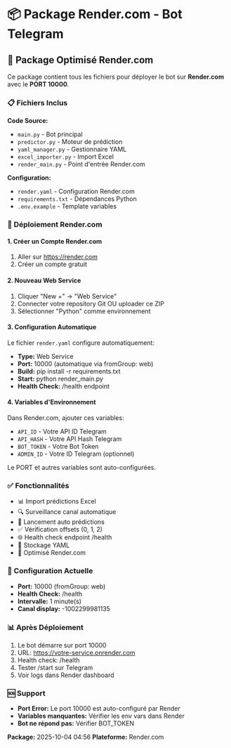 # 📦 Package Render.com - Bot Telegram

## 🎯 Package Optimisé Render.com

Ce package contient tous les fichiers pour déployer le bot sur **Render.com** avec le **PORT 10000**.

### 📋 Fichiers Inclus

**Code Source:**
- `main.py` - Bot principal
- `predictor.py` - Moteur de prédiction
- `yaml_manager.py` - Gestionnaire YAML
- `excel_importer.py` - Import Excel
- `render_main.py` - Point d'entrée Render.com

**Configuration:**
- `render.yaml` - Configuration Render.com
- `requirements.txt` - Dépendances Python
- `.env.example` - Template variables

### 🚀 Déploiement Render.com

#### 1. Créer un Compte Render.com
1. Aller sur https://render.com
2. Créer un compte gratuit

#### 2. Nouveau Web Service
1. Cliquer "New +" → "Web Service"
2. Connecter votre repository Git OU uploader ce ZIP
3. Sélectionner "Python" comme environnement

#### 3. Configuration Automatique
Le fichier `render.yaml` configure automatiquement:
- **Type:** Web Service
- **Port:** 10000 (automatique via fromGroup: web)
- **Build:** pip install -r requirements.txt
- **Start:** python render_main.py
- **Health Check:** /health endpoint

#### 4. Variables d'Environnement
Dans Render.com, ajouter ces variables:
- `API_ID` - Votre API ID Telegram
- `API_HASH` - Votre API Hash Telegram
- `BOT_TOKEN` - Votre Bot Token
- `ADMIN_ID` - Votre ID Telegram (optionnel)

Le PORT et autres variables sont auto-configurées.

### ✅ Fonctionnalités

- 📊 Import prédictions Excel
- 🔍 Surveillance canal automatique
- 🎯 Lancement auto prédictions
- ✅ Vérification offsets (0, 1, 2)
- 🌐 Health check endpoint /health
- 💾 Stockage YAML
- 🚀 Optimisé Render.com

### 🔧 Configuration Actuelle

- **Port:** 10000 (fromGroup: web)
- **Health Check:** /health
- **Intervalle:** 1 minute(s)
- **Canal display:** -1002299981135

### 📊 Après Déploiement

1. Le bot démarre sur port 10000
2. URL: https://votre-service.onrender.com
3. Health check: /health
4. Tester /start sur Telegram
5. Voir logs dans Render dashboard

### 🆘 Support

- **Port Error:** Le port 10000 est auto-configuré par Render
- **Variables manquantes:** Vérifier les env vars dans Render
- **Bot ne répond pas:** Vérifier BOT_TOKEN

**Package:** 2025-10-04 04:56
**Plateforme:** Render.com
